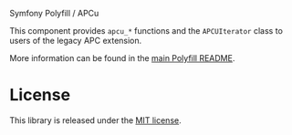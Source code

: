 Symfony Polyfill / APCu
        

This component provides `apcu_*` functions and the `APCUIterator` class to users of the legacy APC extension.

More information can be found in the
[main Polyfill README](https://github.com/symfony/polyfill/blob/master/README.md).

License
  =

This library is released under the [MIT license](LICENSE).
